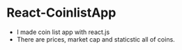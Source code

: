 # React-CoinlistApp

- I made coin list app with react.js
- There are prices, market cap and staticstic all of coins.
